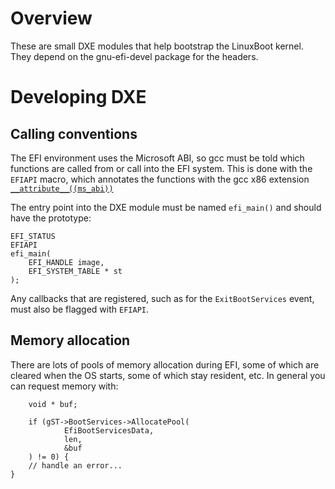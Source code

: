 Overview
===

These are small DXE modules that help bootstrap the LinuxBoot kernel.
They depend on the gnu-efi-devel package for the headers.

Developing DXE
===

Calling conventions
---
The EFI environment uses the Microsoft ABI, so gcc must be told which
functions are called from or call into the EFI system.  This is done
with the `EFIAPI` macro, which annotates the functions with the gcc
x86 extension [`__attribute__((ms_abi))`](https://gcc.gnu.org/onlinedocs/gcc/x86-Function-Attributes.html#x86-Function-Attributes)

The entry point into the DXE module must be named `efi_main()` and
should have the prototype:

	EFI_STATUS
	EFIAPI
	efi_main(
		EFI_HANDLE image,
		EFI_SYSTEM_TABLE * st
	);

Any callbacks that are registered, such as for the `ExitBootServices` event,
must also be flagged with `EFIAPI`.


Memory allocation
---
There are lots of pools of memory allocation during EFI, some of which are
cleared when the OS starts, some of which stay resident, etc.  In general
you can request memory with:

        void * buf;

        if (gST->BootServices->AllocatePool(
                EfiBootServicesData,
                len,
                &buf
        ) != 0) {
		// handle an error...
	}


